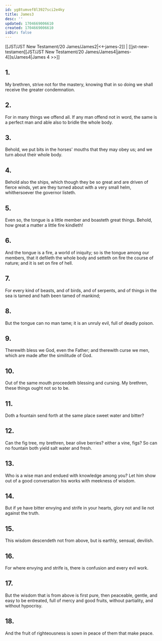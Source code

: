 ```yaml
---
id: yg8tumvef8l3927sci2e4ky
title: James3
desc: ''
updated: 1704669006610
created: 1704669006610
isDir: false
---
```

[[JST/JST New Testament/20 James/James2|<<-james-2]] | [[jst-new-testamen[[JST/JST New Testament/20 James/James4|james-4]]s/James4|James 4 >>]]
## 1.
My brethren, strive not for the mastery, knowing that in so doing we shall receive the greater condemnation.
## 2.
For in many things we offend all. If any man offend not in word, the same is a perfect man and able also to bridle the whole body.
## 3.
Behold, we put bits in the horses\' mouths that they may obey us; and we turn about their whole body.
## 4.
Behold also the ships, which though they be so great and are driven of fierce winds, yet are they turned about with a very small helm, whithersoever the governor listeth.
## 5.
Even so, the tongue is a little member and boasteth great things. Behold, how great a matter a little fire kindleth!
## 6.
And the tongue is a fire, a world of iniquity; so is the tongue among our members, that it defileth the whole body and setteth on fire the course of nature; and it is set on fire of hell.
## 7.
For every kind of beasts, and of birds, and of serpents, and of things in the sea is tamed and hath been tamed of mankind;
## 8.
But the tongue can no man tame; it is an unruly evil, full of deadly poison.
## 9.
Therewith bless we God, even the Father; and therewith curse we men, which are made after the similitude of God.
## 10.
Out of the same mouth proceedeth blessing and cursing. My brethren, these things ought not so to be.
## 11.
Doth a fountain send forth at the same place sweet water and bitter?
## 12.
Can the fig tree, my brethren, bear olive berries? either a vine, figs? So can no fountain both yield salt water and fresh.
## 13.
Who is a wise man and endued with knowledge among you? Let him show out of a good conversation his works with meekness of wisdom.
## 14.
But if ye have bitter envying and strife in your hearts, glory not and lie not against the truth.
## 15.
This wisdom descendeth not from above, but is earthly, sensual, devilish.
## 16.
For where envying and strife is, there is confusion and every evil work.
## 17.
But the wisdom that is from above is first pure, then peaceable, gentle, and easy to be entreated, full of mercy and good fruits, without partiality, and without hypocrisy.
## 18.
And the fruit of righteousness is sown in peace of them that make peace.

